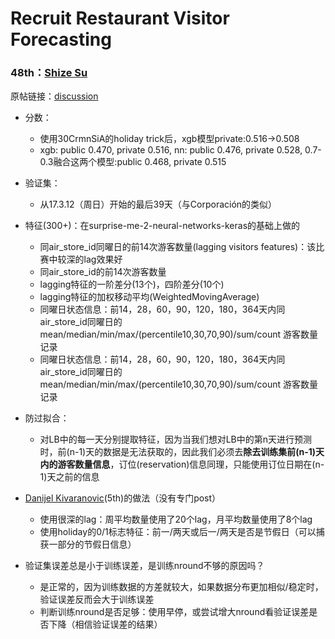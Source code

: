 ﻿# Recruit Restaurant Visitor Forecasting
### 48th：[Shize Su][1]
原帖链接：[discussion][2]

- 分数：
  - 使用30CrmnSiA的holiday trick后，xgb模型private:0.516->0.508
  - xgb: public 0.470, private 0.516, nn: public 0.476, private 0.528, 0.7-0.3融合这两个模型:public 0.468, private 0.515

- 验证集：
  - 从17.3.12（周日）开始的最后39天（与Corporación的类似）

- 特征(300+)：在surprise-me-2-neural-networks-keras的基础上做的
  - 同air_store_id同曜日的前14次游客数量(lagging visitors features)：该比赛中较深的lag效果好
  - 同air_store_id的前14次游客数量
  - lagging特征的一阶差分(13个)，四阶差分(10个)
  - lagging特征的加权移动平均(WeightedMovingAverage)
  - 同曜日状态信息：前14，28，60，90，120，180，364天内同air_store_id同曜日的mean/median/min/max/(percentile10,30,70,90)/sum/count 游客数量记录
  - 同曜日状态信息：前14，28，60，90，120，180，364天内同air_store_id同曜日的mean/median/min/max/(percentile10,30,70,90)/sum/count 游客数量记录

- 防过拟合：
  - 对LB中的每一天分别提取特征，因为当我们想对LB中的第n天进行预测时，前(n-1)天的数据是无法获取的，因此我们必须去**除去训练集前(n-1)天内的游客数量信息**，订位(reservation)信息同理，只能使用订位日期在(n-1)天之前的信息

- [Danijel Kivaranovic][3](5th)的做法（没有专门post）
  - 使用很深的lag：周平均数量使用了20个lag，月平均数量使用了8个lag
  - 使用holiday的0/1标志特征：前一/两天或后一/两天是否是节假日（可以捕获一部分的节假日信息）

- 验证集误差总是小于训练误差，是训练nround不够的原因吗？
  - 是正常的，因为训练数据的方差就较大，如果数据分布更加相似/稳定时，验证误差反而会大于训练误差
  - 判断训练nround是否足够：使用早停，或尝试增大nround看验证误差是否下降（相信验证误差的结果）

  [1]: https://www.kaggle.com/sushize
  [2]: https://www.kaggle.com/c/recruit-restaurant-visitor-forecasting/discussion/49174
  [3]: https://www.kaggle.com/danijelk